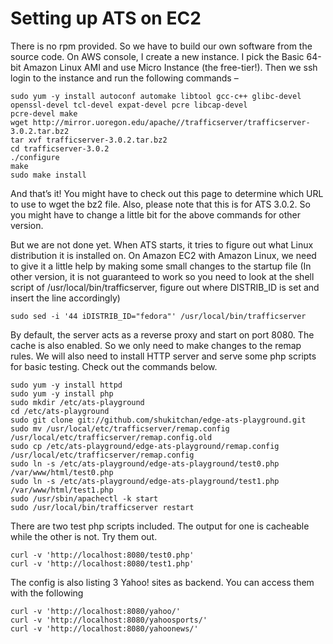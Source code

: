 Setting up ATS on EC2
=====================

There is no rpm provided. So we have to build our own software from the source code. On AWS console, I create a new
instance. I pick the Basic 64-bit Amazon Linux AMI and use Micro Instance (the free-tier!). Then we ssh login to the
instance and run the following commands –

```
sudo yum -y install autoconf automake libtool gcc-c++ glibc-devel openssl-devel tcl-devel expat-devel pcre libcap-devel
pcre-devel make
wget http://mirror.uoregon.edu/apache//trafficserver/trafficserver-3.0.2.tar.bz2
tar xvf trafficserver-3.0.2.tar.bz2
cd trafficserver-3.0.2
./configure
make
sudo make install
```

And that’s it! You might have to check out this page to determine which URL to use to wget the bz2 file. Also, please
note that this is for ATS 3.0.2. So you might have to change a little bit for the above commands for other version.

But we are not done yet. When ATS starts, it tries to figure out what Linux distribution it is installed on. On Amazon
EC2 with Amazon Linux, we need to give it a little help by making some small changes to the startup file (In other
version, it is not guaranteed to work so you need to look at the shell script of /usr/local/bin/trafficserver, figure
out where DISTRIB_ID is set and insert the line accordingly)

```
sudo sed -i '44 iDISTRIB_ID="fedora"' /usr/local/bin/trafficserver
```

By default, the server acts as a reverse proxy and start on port 8080. The cache is also enabled. So we only need to
make changes to the remap rules. We will also need to install HTTP server and serve some php scripts for basic testing.
Check out the commands below.

```
sudo yum -y install httpd
sudo yum -y install php
sudo mkdir /etc/ats-playground
cd /etc/ats-playground
sudo git clone git://github.com/shukitchan/edge-ats-playground.git
sudo mv /usr/local/etc/trafficserver/remap.config /usr/local/etc/trafficserver/remap.config.old
sudo cp /etc/ats-playground/edge-ats-playground/remap.config /usr/local/etc/trafficserver/remap.config
sudo ln -s /etc/ats-playground/edge-ats-playground/test0.php /var/www/html/test0.php
sudo ln -s /etc/ats-playground/edge-ats-playground/test1.php /var/www/html/test1.php
sudo /usr/sbin/apachectl -k start
sudo /usr/local/bin/trafficserver restart
```

There are two test php scripts included. The output for one is cacheable while the other is not. Try them out.

```
curl -v 'http://localhost:8080/test0.php'
curl -v 'http://localhost:8080/test1.php'
```

The config is also listing 3 Yahoo! sites as backend. You can access them with the following

```
curl -v 'http://localhost:8080/yahoo/'
curl -v 'http://localhost:8080/yahoosports/'
curl -v 'http://localhost:8080/yahoonews/'
```
